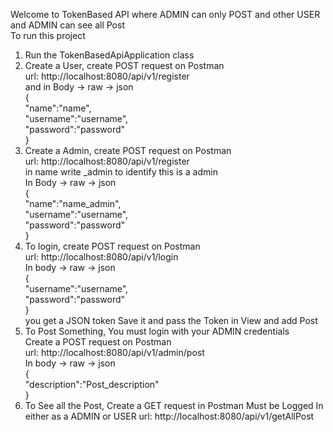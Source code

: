Welcome to TokenBased API where ADMIN can only POST and other USER and ADMIN can see all Post \
To run this project

1. Run the TokenBasedApiApplication class
2. Create a User, create POST request on Postman \
    url: http://localhost:8080/api/v1/register \
    and in Body -> raw -> json \
   { \
     "name":"name", \
     "username":"username", \
     "password":"password" \
   }
3. Create a Admin, create POST request on Postman \
   url: http://localhost:8080/api/v1/register \
    in name write _admin to identify this is a admin \
   In Body -> raw -> json \
   { \
   "name":"name_admin", \
   "username":"username", \
   "password":"password" \
   }
4. To login, create POST request on Postman \
   url: http://localhost:8080/api/v1/login \
   In body -> raw -> json \
   { \
   "username":"username", \
   "password":"password" \
   } \
   you get a JSON token Save it and pass the Token in View and add Post
5. To Post Something, You must login with your ADMIN credentials \
   Create a POST request on Postman \
   url: http://localhost:8080/api/v1/admin/post \
   In body -> raw -> json \
   { \
   "description":"Post_description" \
   } 
6. To See all the Post, Create a GET request in Postman 
   Must be Logged In either as a ADMIN or USER
   url: http://localhost:8080/api/v1/getAllPost 
  
  